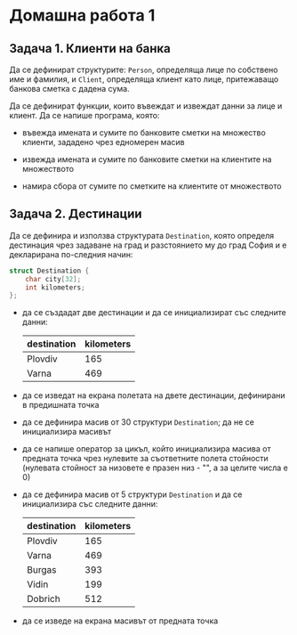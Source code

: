 # Домашна работа 1

## Задача 1. Клиенти на банка
Да се дефинират структурите: `Person`, определяща лице по собствено име и фамилия, и
`Client`, определяща клиент като лице, притежаващо банкова сметка с дадена сума.

Да се дефинират функции, които въвеждат и извеждат данни за лице и клиент. 
Да се напише програма, която:

- въвежда имената и сумите по банковите сметки на множество клиенти, зададено чрез едномерен масив

- извежда имената и сумите по банковите сметки на клиентите на множеството

- намира сбора от сумите по сметките на клиентите от множеството


## Задача 2. Дестинации
Да се дефинира и използва структурата `Destination`, 
която определя дестинация чрез задаване на град и разстоянието му до град София 
и е декларирана по-следния начин:

``` cpp
struct Destination {
	char city[32];
	int kilometers;	
};
```

- да се създадат две дестинации и да се инициализират със следните данни:

	| destination | kilometers |
	|-------------|------------|
	| Plovdiv     | 165 |
	| Varna       | 469 |

- да се изведат на екрана полетата на двете дестинации, дефинирани в предишната точка

- да се дефинира масив от 30 структури `Destination`; да не се инициализира масивът

- да се напише оператор за цикъл, който инициализира масива от предната точка чрез нулевите за 
съответните полета стойности (нулевата стойност за низовете е празен низ - "", а за целите числа е 0)

- да се дефинира масив от 5 структури `Destination` и да се инициализира със следните данни:

	| destination | kilometers |
	|-------------|------------|
	| Plovdiv     | 165 |
	| Varna       | 469 |
	| Burgas      | 393 |
	| Vidin       | 199 |
	| Dobrich     | 512 |

- да се изведе на екрана масивът от предната точка
